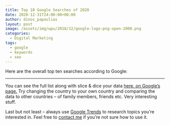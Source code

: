 ```yaml
---
title: Top 10 Google Searches of 2020
date: 2020-12-31T24:00:00+00:00
author: dinos_papoulias
layout: post
image: /assets/img/wpu/2018/12/google-logo-png-open-2000.png
categories:
  - Digital Marketing
tags:
  - google
  - keywords
  - seo
---
```

Here are the overall top ten searches according to Google:

<script type="text/javascript" src="https://ssl.gstatic.com/trends_nrtr/2578_RC01/embed_loader.js"></script> <script type="text/javascript"> trends.embed.renderTopChartsWidget("1deb3149-22a8-4add-96ee-8bd92d13a80e", {"geo":"GLOBAL","guestPath":"https://trends.google.com:443/trends/embed/"}, 2020); </script>

<hr />

You can see the full list along with slice & dice your data <a href="https://trends.google.com/trends/yis/2020/GLOBAL/" target="_blank" rel="noopener">here, on Google&#8217;s page.</a> Try changing the country to your own country and comparing the data to other countries &#8211; of family members, friends etc. Very interesting stuff.

Last but not least &#8211; always use <a href="https://trends.google.com/trends/?geo=US" target="_blank" rel="noopener">Google Trends</a> to research topics you&#8217;re interested in. Feel free to [contact me](/contact/) if you&#8217;re not sure how to use it.
